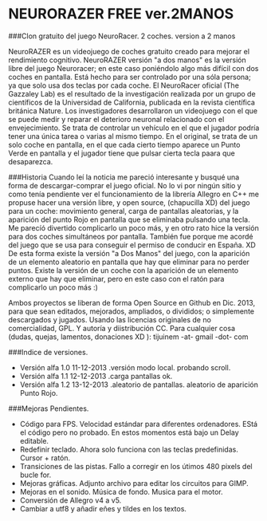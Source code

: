 NEURORAZER FREE ver.2MANOS
==========================

###Clon gratuito del juego NeuroRacer. 2 coches. version a 2 manos

NeuroRAZER es un videojuego de coches gratuito creado para mejorar el rendimiento cognitivo. 
NeuroRAZER versión "a dos manos" es la versión libre del juego Neuroracer; en este caso poniéndolo algo más difícil con dos coches en pantalla. Está hecho para ser controlado por una sóla persona; ya que solo usa dos teclas por cada coche.
El NeuroRacer oficial (The Gazzaley Lab) es el resultado de la investigación realizada por un grupo de científicos de la Universidad de California, publicada en la revista científica británica Nature. Los investigadores desarrollaron un videojuego con el que se puede medir y reparar el deterioro neuronal relacionado con el envejecimiento. Se trata de controlar un vehículo en el que el jugador podría tener una única tarea o varias al mismo tiempo. En el original, se trata de un solo coche en pantalla, en el que cada cierto tiempo aparece un Punto Verde en pantalla y el jugador tiene que pulsar cierta tecla paara que desaparezca.

###Historia
Cuando leí la noticia me pareció interesante y busqué una forma de descargar-comprar el juego oficial. No lo vi por ningún sitio y como tenía pendiente ver el funcionamiento de la librería Allegro en C++ me propuse hacer una versión libre, y open source, (chapucilla  XD) del juego para un coche: movimiento general, carga de pantallas aleatorias, y la aparición del punto Rojo en pantalla que se eliminaba pulsando una tecla.  Me parecíó divertido complicarlo un poco más, y en otro rato hice la versión para dos coches simultáneos por pantalla. También fue porque me acordé del juego que se usa para conseguir el permiso de conducir en España. XD
De esta forma existe la versión "a Dos Manos" del juego, con la aparición de un elemento aleatorio en pantalla que hay que eliminar para no perder puntos. Existe la versión de un coche con la aparición de un elemento externo que hay que eliminar, pero en este caso con el ratón para complicarlo un poco más :)

Ambos proyectos se liberan de forma Open Source en Github en Dic. 2013, para que sean editados, mejorados, ampliados, o divididos; o simplemente descargados y jugados. Usando las licencias originales de no comercialidad, GPL. Y autoría y diistribución CC. Para cualquier cosa (dudas, quejas, lamentos, donaciones XD ): tijuinem -at- gmail -dot- com  


###Indice de versiones.
* Versión alfa 1.0  11-12-2013  .versión modo local. probando scroll.
* Versión alfa 1.1  12-12-2013  .carga pantallas ok.                                   
* Versión alfa 1.2  13-12-2013  .aleatorio de pantallas. aleatorio de aparición Punto Rojo.


###Mejoras Pendientes.
* Código para FPS. Velocidad estándar para diferentes ordenadores. EStá el código pero no probado. En estos momentos está bajo un Delay editable. 
* Redefinir teclado. Ahora solo funciona con las teclas predefinidas. Cursor + ratón.
* Transiciones de las pistas. Fallo a corregir en los útimos 480 pixels del bucle for.
* Mejoras gráficas. Adjunto archivo para editar los circuitos para GIMP.
* Mejoras en el sonido. Música de fondo. Musica para el motor. 
* Conversión de Allegro v4 a v5. 
* Cambiar a utf8 y añadir eñes y tildes en los textos.

